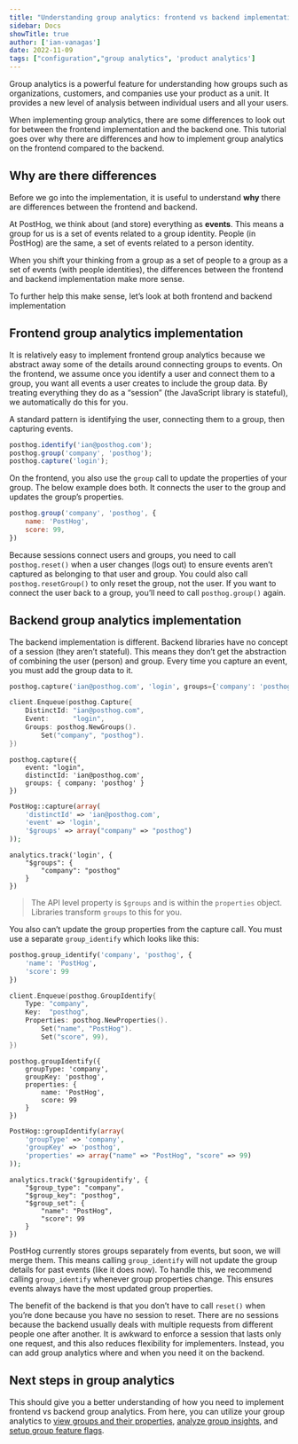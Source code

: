 ```yaml
---
title: "Understanding group analytics: frontend vs backend implementations"
sidebar: Docs
showTitle: true
author: ['ian-vanagas']
date: 2022-11-09
tags: ["configuration","group analytics", 'product analytics']
---
```


Group analytics is a powerful feature for understanding how groups such as organizations, customers, and companies use your product as a unit. It provides a new level of analysis between individual users and all your users.

When implementing group analytics, there are some differences to look out for between the frontend implementation and the backend one. This tutorial goes over why there are differences and how to implement group analytics on the frontend compared to the backend.

## Why are there differences

Before we go into the implementation, it is useful to understand **why** there are differences between the frontend and backend. 

At PostHog, we think about (and store) everything as **events**. This means a group for us is a set of events related to a group identity. People (in PostHog) are the same, a set of events related to a person identity. 

When you shift your thinking from a group as a set of people to a group as a set of events (with people identities), the differences between the frontend and backend implementation make more sense.

To further help this make sense, let’s look at both frontend and backend implementation

## Frontend group analytics implementation

It is relatively easy to implement frontend group analytics because we abstract away some of the details around connecting groups to events. On the frontend, we assume once you identify a user and connect them to a group, you want all events a user creates to include the group data. By treating everything they do as a “session” (the JavaScript library is stateful), we automatically do this for you.

A standard pattern is identifying the user, connecting them to a group, then capturing events.

```js
posthog.identify('ian@posthog.com');
posthog.group('company', 'posthog');
posthog.capture('login');
```

On the frontend, you also use the `group` call to update the properties of your group. The below example does both. It connects the user to the group and updates the group’s properties.

```js
posthog.group('company', 'posthog', {
    name: 'PostHog',
    score: 99,
})
```

Because sessions connect users and groups, you need to call `posthog.reset()` when a user changes (logs out) to ensure events aren’t captured as belonging to that user and group. You could also call `posthog.resetGroup()` to only reset the group, not the user. If you want to connect the user back to a group, you’ll need to call `posthog.group()` again.

## Backend group analytics implementation

The backend implementation is different. Backend libraries have no concept of a session (they aren’t stateful). This means they don’t get the abstraction of combining the user (person) and group. Every time you capture an event, you must add the group data to it.

<MultiLanguage>

```python
posthog.capture('ian@posthog.com', 'login', groups={'company': 'posthog'})
```

```go
client.Enqueue(posthog.Capture{
    DistinctId: "ian@posthog.com",
    Event:      "login",
    Groups: posthog.NewGroups().
        Set("company", "posthog").
})
```

```node
posthog.capture({
    event: "login",
    distinctId: 'ian@posthog.com',
    groups: { company: 'posthog' }
})
```

```php
PostHog::capture(array(
    'distinctId' => 'ian@posthog.com',
    'event' => 'login',
    '$groups' => array("company" => "posthog")
));
```

```segment
analytics.track('login', {
    "$groups": {
        "company": "posthog"
    }
})
```

</MultiLanguage>

> The API level property is `$groups` and is within the `properties` object. Libraries transform `groups` to this for you.

You also can’t update the group properties from the capture call. You must use a separate `group_identify` which looks like this:

<MultiLanguage>

```python
posthog.group_identify('company', 'posthog', {
    'name': 'PostHog',
    'score': 99
})
```

```go
client.Enqueue(posthog.GroupIdentify{
    Type: "company",
    Key:  "posthog",
    Properties: posthog.NewProperties().
        Set("name", "PostHog").
        Set("score", 99),
})
```

```node
posthog.groupIdentify({
    groupType: 'company',
    groupKey: 'posthog',
    properties: {
        name: 'PostHog',
        score: 99
    }
})
```

```php
PostHog::groupIdentify(array(
    'groupType' => 'company',
    'groupKey' => 'posthog',
    'properties' => array("name" => "PostHog", "score" => 99)
));
```

```segment
analytics.track('$groupidentify', {
    "$group_type": "company",
    "$group_key": "posthog",
    "$group_set": {
        "name": "PostHog",
        "score": 99
    }
})
```

</MultiLanguage>

PostHog currently stores groups separately from events, but soon, we will merge them. This means calling `group_identify` will not update the group details for past events (like it does now). To handle this, we recommend calling `group_identify` whenever group properties change. This ensures events always have the most updated group properties.

The benefit of the backend is that you don’t have to call `reset()` when you’re done because you have no session to reset. There are no sessions because the backend usually deals with multiple requests from different people one after another. It is awkward to enforce a session that lasts only one request, and this also reduces flexibility for implementers. Instead, you can add group analytics where and when you need it on the backend.

## Next steps in group analytics

This should give you a better understanding of how you need to implement frontend vs backend group analytics. From here, you can utilize your group analytics to [view groups and their properties](/manual/group-analytics#viewing-groups-and-their-properties), [analyze group insights](/manual/group-analytics#analyzing-group-insights), and [setup group feature flags](/manual/group-analytics#integrating-groups-with-feature-flags). 

<NewsletterForm />